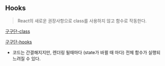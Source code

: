 ## Hooks

> React의 새로운 권장사항으로 class를 사용하지 않고 함수로 작동한다.

[구구단-class](Gugudan.html)

[구구단-hooks](Gugudan_hooks.html)

* 코드는 간결해지지만, 렌더링 될때마다 (state가 바뀔 때 마다) 전체 함수가 실행되 느려질 수 있다.